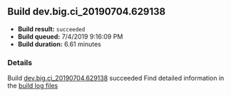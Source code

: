 ## Build dev.big.ci_20190704.629138
- **Build result:** `succeeded`
- **Build queued:** 7/4/2019 9:16:09 PM
- **Build duration:** 6.61 minutes
### Details
Build [dev.big.ci_20190704.629138](https://winappstudio.visualstudio.com/web/build.aspx?pcguid=a4ef43be-68ce-4195-a619-079b4d9834c2&builduri=vstfs%3a%2f%2f%2fBuild%2fBuild%2f29138) succeeded
Find detailed information in the [build log files](https://uwpctdiags.blob.core.windows.net/buildlogs/dev.big.ci_20190704.629138_logs.zip)
